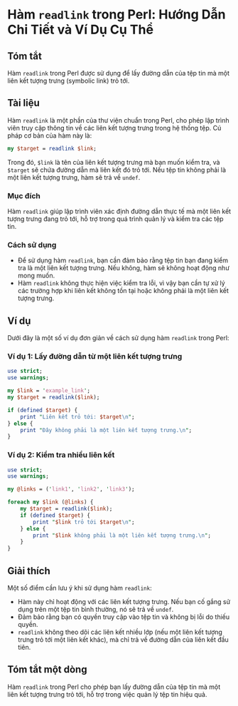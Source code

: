 <!--
Meta Description: # Hàm `readlink` trong Perl: Hướng Dẫn Chi Tiết và Ví Dụ Cụ Thể ## Tóm tắt Hàm `readlink` trong Perl được sử dụng để lấy đường dẫn của tệp tin mà một ...
Meta Keywords: liên, kết, một, hàm, readlink
-->

# Hàm `readlink` trong Perl: Hướng Dẫn Chi Tiết và Ví Dụ Cụ Thể

## Tóm tắt
Hàm `readlink` trong Perl được sử dụng để lấy đường dẫn của tệp tin mà một liên kết tượng trưng (symbolic link) trỏ tới.

## Tài liệu
Hàm `readlink` là một phần của thư viện chuẩn trong Perl, cho phép lập trình viên truy cập thông tin về các liên kết tượng trưng trong hệ thống tệp. Cú pháp cơ bản của hàm này là:

```perl
my $target = readlink $link;
```

Trong đó, `$link` là tên của liên kết tượng trưng mà bạn muốn kiểm tra, và `$target` sẽ chứa đường dẫn mà liên kết đó trỏ tới. Nếu tệp tin không phải là một liên kết tượng trưng, hàm sẽ trả về `undef`.

### Mục đích
Hàm `readlink` giúp lập trình viên xác định đường dẫn thực tế mà một liên kết tượng trưng đang trỏ tới, hỗ trợ trong quá trình quản lý và kiểm tra các tệp tin.

### Cách sử dụng
- Để sử dụng hàm `readlink`, bạn cần đảm bảo rằng tệp tin bạn đang kiểm tra là một liên kết tượng trưng. Nếu không, hàm sẽ không hoạt động như mong muốn.
- Hàm `readlink` không thực hiện việc kiểm tra lỗi, vì vậy bạn cần tự xử lý các trường hợp khi liên kết không tồn tại hoặc không phải là một liên kết tượng trưng.

## Ví dụ
Dưới đây là một số ví dụ đơn giản về cách sử dụng hàm `readlink` trong Perl:

### Ví dụ 1: Lấy đường dẫn từ một liên kết tượng trưng
```perl
use strict;
use warnings;

my $link = 'example_link';
my $target = readlink($link);

if (defined $target) {
    print "Liên kết trỏ tới: $target\n";
} else {
    print "Đây không phải là một liên kết tượng trưng.\n";
}
```

### Ví dụ 2: Kiểm tra nhiều liên kết
```perl
use strict;
use warnings;

my @links = ('link1', 'link2', 'link3');

foreach my $link (@links) {
    my $target = readlink($link);
    if (defined $target) {
        print "$link trỏ tới $target\n";
    } else {
        print "$link không phải là một liên kết tượng trưng.\n";
    }
}
```

## Giải thích
Một số điểm cần lưu ý khi sử dụng hàm `readlink`:
- Hàm này chỉ hoạt động với các liên kết tượng trưng. Nếu bạn cố gắng sử dụng trên một tệp tin bình thường, nó sẽ trả về `undef`.
- Đảm bảo rằng bạn có quyền truy cập vào tệp tin và không bị lỗi do thiếu quyền.
- `readlink` không theo dõi các liên kết nhiều lớp (nếu một liên kết tượng trưng trỏ tới một liên kết khác), mà chỉ trả về đường dẫn của liên kết đầu tiên.

## Tóm tắt một dòng
Hàm `readlink` trong Perl cho phép bạn lấy đường dẫn của tệp tin mà một liên kết tượng trưng trỏ tới, hỗ trợ trong việc quản lý tệp tin hiệu quả.